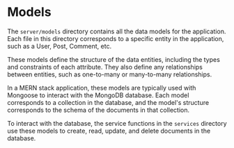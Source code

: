 # Models 
The `server/models` directory contains all the data models for the application. Each file in this directory corresponds to a specific entity in the application, such as a User, Post, Comment, etc.  

These models define the structure of the data entities, including the types and constraints of each attribute. They also define any relationships between entities, such as one-to-many or many-to-many relationships.  

In a MERN stack application, these models are typically used with Mongoose to interact with the MongoDB database. Each model corresponds to a collection in the database, and the model's structure corresponds to the schema of the documents in that collection.  

To interact with the database, the service functions in the `services` directory use these models to create, read, update, and delete documents in the database.  